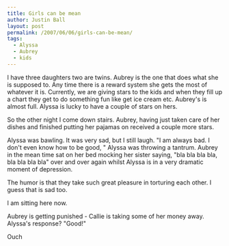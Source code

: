 ```yaml
---
title: Girls can be mean
author: Justin Ball
layout: post
permalink: /2007/06/06/girls-can-be-mean/
tags:
  - Alyssa
  - Aubrey
  - kids
---
```


I have three daughters two are twins. Aubrey is the one that does what she is supposed to. Any time there is a reward system she gets the most of whatever it is. Currently, we are giving stars to the kids and when they fill up a chart they get to do something fun like get ice cream etc. Aubrey's is almost full. Alyssa is lucky to have a couple of stars on hers.

So the other night I come down stairs. Aubrey, having just taken care of her dishes and finished putting her pajamas on received a couple more stars.

Alyssa was bawling. It was very sad, but I still laugh. "I am always bad. I don't even know how to be good, " Alyssa was throwing a tantrum. Aubrey in the mean time sat on her bed mocking her sister saying, "bla bla bla bla, bla bla bla bla" over and over again whilst Alyssa is in a very dramatic moment of depression.

The humor is that they take such great pleasure in torturing each other. I guess that is sad too.

I am sitting here now.

Aubrey is getting punished - Callie is taking some of her money away. Alyssa's response? "Good!"

Ouch